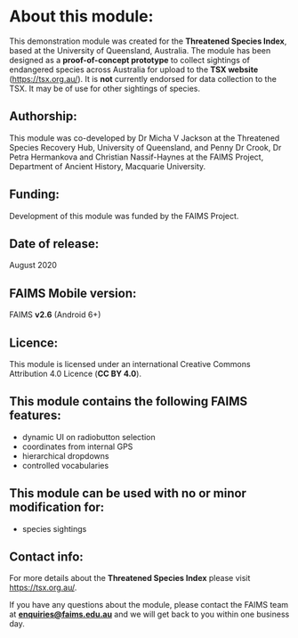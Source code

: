# About this module:
This demonstration module was created for the **Threatened Species Index**, based at the University of Queensland, Australia. The module has been designed as a **proof-of-concept prototype** to collect sightings of endangered species across Australia for upload to the **TSX website** (https://tsx.org.au/). It is **not** currently endorsed for data collection to the TSX. It may be of use for other sightings of species.   

## Authorship:
This module was co-developed by Dr Micha V Jackson at the Threatened Species Recovery Hub, University of Queensland, and Penny Dr Crook, Dr Petra Hermankova and Christian Nassif-Haynes at the FAIMS Project, Department of Ancient History, Macquarie University.

## Funding:
Development of this module was funded by the FAIMS Project.

## Date of release:
August 2020

## FAIMS Mobile version:
FAIMS **v2.6** (Android 6+)

## Licence:
This module is licensed under an international Creative Commons Attribution 4.0 Licence (**CC BY 4.0**).

## This module contains the following FAIMS features:
* dynamic UI on radiobutton selection
* coordinates from internal GPS
* hierarchical dropdowns
* controlled vocabularies

## This module can be used with no or minor modification for:
* species sightings

## Contact info:
For more details about the **Threatened Species Index** please visit https://tsx.org.au/.

If you have any questions about the module, please contact the FAIMS team at **enquiries@faims.edu.au** and we will get back to you within one business day.
